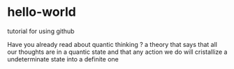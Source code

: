 # hello-world
tutorial for using github

Have you already read about quantic thinking ? a theory that says that all our thoughts are in a quantic state and that any action we do will cristallize a undeterminate state into a definite one

